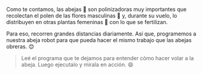 <gs-attire
  attire-url="https://raw.githubusercontent.com/MumukiProject/mumuki-guia-gobstones-repeticion-simple-kids/master/assets/attires/config.json">
</gs-attire>
<gs-toolbox toolbox-url="https://raw.githubusercontent.com/MumukiProject/mumuki-guia-gobstones-repeticion-simple-kids/master/toolbox.xml"></gs-toolbox>

Como te contamos, las abejas :bee: son polinizadoras muy importantes que recolectan el polen de las flores masculinas :cherry_blossom: y, durante su vuelo, lo distribuyen en otras plantas femeninas :blossom: con lo que se fertilizan. 

Para eso, recorren grandes distancias diariamente. Así que, programemos a nuestra abeja robot para que pueda hacer el mismo trabajo que las abejas obreras. :blush:

> Leé el programa que te dejamos para entender cómo hacer volar a la abeja. Luego ejecutalo y mirala en acción. :smile: